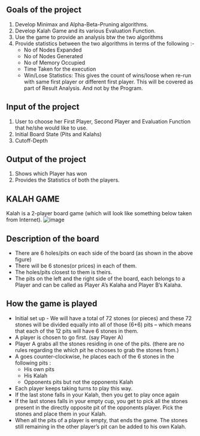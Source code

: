 ## Goals of the project
1. Develop Minimax and Alpha-Beta-Pruning algorithms.
2. Develop Kalah Game and its various Evaluation Function.
3. Use the game to provide an analysis btw the two algorithms
4. Provide statistics between the two algorithms in terms of the following :-
   * No of Nodes Expanded
   * No of Nodes Generated
   * No of Memory Occupied
   * Time Taken for the execution
   * Win/Lose Statistics: This gives the count of wins/loose when re-run with same first player or different first player. This will be covered as part of Result Analysis. And not by the Program.

## Input of the project
1. User to choose her First Player, Second Player and Evaluation Function that he/she would like to use.
2. Initial Board State (Pits and Kalahs)
3. Cutoff-Depth
   
## Output of the project
1. Shows which Player has won
2. Provides the Statistics of both the players.
   
## KALAH GAME
Kalah is a 2-player board game (which will look like something below taken from Internet).
![image](https://github.com/user-attachments/assets/bd4581b0-8c22-4984-8728-df286d1dc507)

## Description of the board
* There are 6 holes/pits on each side of the board (as shown in the above figure)
* There will be 6 stones(or prices) in each of them.
* The holes/pits closest to them is theirs.
* The pits on the left and the right side of the board, each belongs to a Player and can be called as Player A’s Kalaha and Player B’s Kalaha.
  
## How the game is played
* Initial set up - We will have a total of 72 stones (or pieces) and these 72 stones will be divided equally into all of those (6+6) pits – which means that each of the 12 pits will have 6 stones in them.
* A player is chosen to go first. (say Player A)
* Player A grabs all the stones residing in one of the pits. (there are no rules regarding the which pit he chooses to grab the stones from.)
* A goes counter-clockwise, he places each of the 6 stones in the following pits :
    * His own pits
    * His Kalah
    * Opponents pits but not the opponents Kalah
* Each player keeps taking turns to play this way.
* If the last stone falls in your Kalah, then you get to play once again
* If the last stones falls in your empty cup, you get to pick all the stones present in the directly opposite pit of the opponents player. Pick the stones and place them in your Kalah.
* When all the pits of a player is empty, that ends the game. The stones still remaining in the other player’s pit can be added to his own Kalah.
